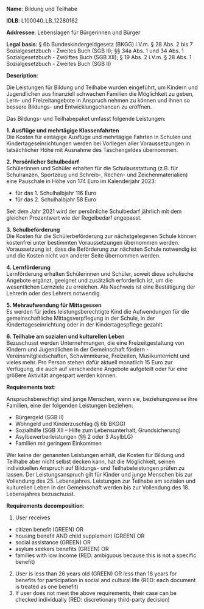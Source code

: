 <b>Name</b>: Bildung und Teilhabe

<b>IDLB</b>: L100040_LB_12280162

<b>Addressee</b>: Lebenslagen für Bürgerinnen und Bürger

<b>Legal basis</b>: § 6b Bundeskindergeldgesetz (BKGG) i.V.m. § 28 Abs. 2 bis 7 Sozialgesetzbuch - Zweites Buch (SGB II); §§ 34a Abs. 1 und 34 Abs. 1 Sozialgesetzbuch - Zwölftes Buch (SGB XII); § 19 Abs. 2 i.V.m. § 28 Abs. 1 Sozialgesetzbuch - Zweites Buch (SGB II)

<b>Description</b>: 

Die Leistungen für Bildung und Teilhabe wurden eingeführt, um Kindern und
Jugendlichen aus finanziell schwachen Familien die Möglichkeit zu geben, Lern-
und Freizeitangebote in Anspruch nehmen zu können und ihnen so bessere
Bildungs- und Entwicklungschancen zu eröffnen.

Das Bildungs- und Teilhabepaket umfasst folgende Leistungen:

**1\. Ausflüge und mehrtägige Klassenfahrten**  
Die Kosten für eintägige Ausflüge und mehrtägige Fahrten in Schulen und
Kindertageseinrichtungen werden bei Vorliegen aller Voraussetzungen in
tatsächlicher Höhe mit Ausnahme des Taschengeldes übernommen.

**2\. Persönlicher Schulbedarf**  
Schülerinnen und Schüler erhalten für die Schulausstattung (z.B. für
Schulranzen, Sportzeug und Schreib-, Rechen- und Zeichenmaterialien) eine
Pauschale in Höhe von 174 Euro im Kalenderjahr 2023:

  * für das 1. Schulhalbjahr 116 Euro
  * für das 2. Schulhalbjahr 58 Euro

Seit dem Jahr 2021 wird der persönliche Schulbedarf jährlich mit dem gleichen
Prozentwert wie der Regelbedarf angepasst.

**3\. Schulbeförderung**  
Die Kosten für die Schülerbeförderung zur nächstgelegenen Schule können
kostenfrei unter bestimmten Voraussetzungen übernommen werden. Voraussetzung
ist, dass die Beförderung zur nächsten Schule notwendig ist und die Kosten
nicht von anderer Seite übernommen werden.

**4\. Lernförderung**  
Lernförderung erhalten Schülerinnen und Schüler, soweit diese schulische
Angebote ergänzt, geeignet und zusätzlich erforderlich ist, um die
wesentlichen Lernziele zu erreichen. Als Nachweis ist eine Bestätigung der
Lehrerin oder des Lehrers notwendig.

**5\. Mehraufwendung für Mittagessen**  
Es werden für jedes leistungsberechtigte Kind die Aufwendungen für die
gemeinschaftliche Mittagsverpflegung in der Schule, in der
Kindertageseinrichtung oder in der Kindertagespflege gezahlt.

**6\. Teilhabe am sozialen und kulturellen Leben**  
Bezuschusst werden Unternehmungen, die eine Freizeitgestaltung von Kindern und
Jugendlichen in der Gemeinschaft fördern - Vereinsmitgliedschaften,
Schwimmkurse, Freizeiten, Musikunterricht und vieles mehr. Pro Person stehen
dafür aktuell monatlich 15 Euro zur Verfügung, die auch auf verschiedene
Angebote aufgeteilt oder für eine größere Aktivität angespart werden können.

<b>Requirements text</b>:

Anspruchsberechtigt sind junge Menschen, wenn sie, beziehungsweise ihre
Familien, eine der folgenden Leistungen beziehen:

  * Bürgergeld (SGB II)
  * Wohngeld und Kinderzuschlag (§ 6b BKGG)
  * Sozialhilfe (SGB XII – Hilfe zum Lebensunterhalt, Grundsicherung)
  * Asylbewerberleistungen (§§ 2 oder 3 AsylbLG)
  * Familien mit geringem Einkommen

Wer keine der genannten Leistungen erhält, die Kosten für Bildung und Teilhabe
aber nicht selbst decken kann, hat die Möglichkeit, seinen individuellen
Anspruch auf Bildungs- und Teilhabeleistungen prüfen zu lassen. Der
Leistungsanspruch gilt für Kinder und junge Menschen bis zur Vollendung des
25. Lebensjahres. Leistungen zur Teilhabe am sozialen und kulturellen Leben in
der Gemeinschaft werden bis zur Vollendung des 18. Lebensjahres bezuschusst.

<b>Requirements decomposition</b>:

1. User receives 
  - citizen benefit (GREEN) OR 
  - housing benefit AND child supplement (GREEN) OR 
  - social assistance (GREEN) OR 
  - asylum seekers benefits (GREEN) OR 
  - families with low income (RED: ambiguous because this is not a specific benefit)
2. User is less than 26 years old (GREEN) OR less than 18 years for benefits for participation in social and cultural life (RED: each document is treated as one benefit)
3. If user does not meet the above requirements, their case can be checked individually (RED: discretionary third-party decision)